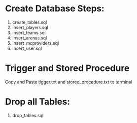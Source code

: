 # Create Database Steps:

1. create_tables.sql
2. insert_players.sql
3. insert_teams.sql
4. insert_arenas.sql
5. insert_mcproviders.sql
6. insert_user.sql

# Trigger and Stored Procedure

Copy and Paste tigger.txt and stored_procedure.txt to terminal

# Drop all Tables:

1. drop_tables.sql
